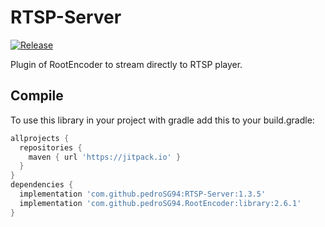 # RTSP-Server

[![Release](https://jitpack.io/v/pedroSG94/RTSP-Server.svg)](https://jitpack.io/#pedroSG94/RTSP-Server)

Plugin of RootEncoder to stream directly to RTSP player.

## Compile

To use this library in your project with gradle add this to your build.gradle:

```gradle
allprojects {
  repositories {
    maven { url 'https://jitpack.io' }
  }
}
dependencies {
  implementation 'com.github.pedroSG94:RTSP-Server:1.3.5'
  implementation 'com.github.pedroSG94.RootEncoder:library:2.6.1'
}

```
